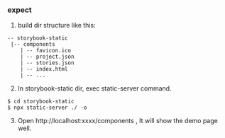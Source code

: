 ### expect

1. build dir structure like this:

```
-- storybook-static
 |-- components
    | -- favicon.ico
    | -- project.json
    | -- stories.json
    | -- index.html
    | -- ...
```

2. In storybook-static dir, exec static-server command.

```
$ cd storybook-static
$ npx static-server ./ -o
```

3. Open http://localhost:xxxx/components , It will show the demo page well.
